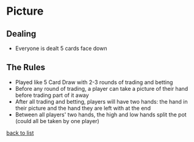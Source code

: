 # Picture

## Dealing
- Everyone is dealt 5 cards face down

## The Rules
- Played like 5 Card Draw with 2-3 rounds of trading and betting
- Before any round of trading, a player can take a picture of their hand before trading part of it away
- After all trading and betting, players will have two hands: the hand in their picture and the hand they are left with at the end
- Between all players' two hands, the high and low hands split the pot (could all be taken by one player)

[back to list](README.md)